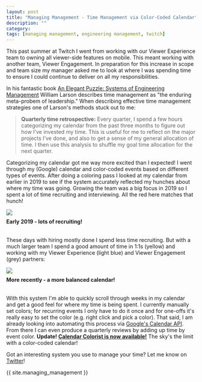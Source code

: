 ```yaml
---
layout: post
title: "Managing Management - Time Management via Color-Coded Calendar"
description: ""
category: 
tags: [managing management, engineering management, twitch]
---
```


This past summer at Twitch I went from working with our Viewer Experience team to owning all viewer-side features on mobile. This meant working with another team, Viewer Engagement. In preparation for this increase in scope and team size my manager asked me to look at where I was spending time to ensure I could continue to deliver on all my responsibilities.

In his fantastic book [An Elegant Puzzle: Systems of Engineering Management][1] William Larson describes time management as "the enduring meta-probem of leadership." When describing effective time management strategies one of Larson's methods stuck out to me:

<blockquote>
<strong>Quarterly time retrospective:</strong> Every quarter, I spend a few hours categorizing my calendar from the past three months to figure out how I’ve invested my time. This is useful for me to reflect on the major projects I’ve done, and also to get a sense of my general allocation of time. I then use this analysis to shuffle my goal time allocation for the next quarter.
</blockquote>

Categorizing my calendar got me way more excited than I expected! I went through my (Google) calendar and color-coded events based on different types of events. After doing a coloring pass I looked at my calendar from earlier in 2019 to see if the system accurately reflected my hunches about where my time was going. Growing the team was a big focus in 2019 so I spent a lot of time recruiting and interviewing. All the red here matches that hunch!

<div>
    <img class="rounded-corners" style="max-width: 700px; border: 1px; margin-top: 0px;" src="{{ site.images2019 }}/12-16/feb-2019.jpg"/>
    <p class="caption-text" style="line-height: 1.5em; margin-bottom: 30px; margin-top: 6px;"><strong>Early 2019 - lots of recruiting!</strong></p>
</div>
 
These days with hiring mostly done I spend less time recruiting. But with a much larger team I spend a good amount of time in 1:1s (yellow) and working with my Viewer Experience (light blue) and Viewer Engagement (grey) partners:
 
<div>
    <img class="rounded-corners" style="max-width: 700px; border: 1px; margin-top: 0px;" src="{{ site.images2019 }}/12-16/dec-2019.jpg"/>
    <p class="caption-text" style="line-height: 1.5em; margin-bottom: 30px; margin-top: 6px;"><strong>More recently - a more balanced calendar!</strong></p>
</div>

With this system I'm able to quickly scroll through weeks in my calendar and get a good feel for where my time is being spent. I currently manually set colors; for recurring events I only have to do it once and for one-offs it's really easy to set the color (e.g. right click and pick a color). That said, I am already looking into automating this process via [Google's Calendar API][2]. From there I can even produce a quarterly reviews by adding up time by event color. **Update! [Calendar Colorist is now available!][4]** The sky's the limit with a color-coded calendar!

Got an interesting system you use to manage your time? Let me know on [Twitter][3]!

{{ site.managing_management }}

[1]: https://www.amazon.com/dp/B07QYCHJ7V/
[2]: https://developers.google.com/calendar/v3/reference/events#resource
[3]: https://twitter.com/markmcerqueira
[4]: {{site.base_url}}/2020/01/04/calendar-colorist/
[9]: {{site.base_url}}/archive/#management+systems

